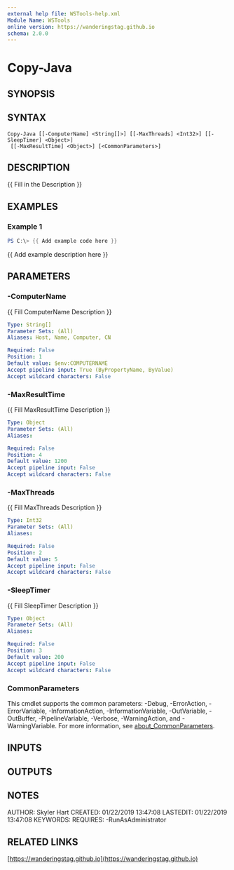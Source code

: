 ```yaml
---
external help file: WSTools-help.xml
Module Name: WSTools
online version: https://wanderingstag.github.io
schema: 2.0.0
---
```


# Copy-Java

## SYNOPSIS

## SYNTAX

```
Copy-Java [[-ComputerName] <String[]>] [[-MaxThreads] <Int32>] [[-SleepTimer] <Object>]
 [[-MaxResultTime] <Object>] [<CommonParameters>]
```

## DESCRIPTION
{{ Fill in the Description }}

## EXAMPLES

### Example 1
```powershell
PS C:\> {{ Add example code here }}
```

{{ Add example description here }}

## PARAMETERS

### -ComputerName
{{ Fill ComputerName Description }}

```yaml
Type: String[]
Parameter Sets: (All)
Aliases: Host, Name, Computer, CN

Required: False
Position: 1
Default value: $env:COMPUTERNAME
Accept pipeline input: True (ByPropertyName, ByValue)
Accept wildcard characters: False
```

### -MaxResultTime
{{ Fill MaxResultTime Description }}

```yaml
Type: Object
Parameter Sets: (All)
Aliases:

Required: False
Position: 4
Default value: 1200
Accept pipeline input: False
Accept wildcard characters: False
```

### -MaxThreads
{{ Fill MaxThreads Description }}

```yaml
Type: Int32
Parameter Sets: (All)
Aliases:

Required: False
Position: 2
Default value: 5
Accept pipeline input: False
Accept wildcard characters: False
```

### -SleepTimer
{{ Fill SleepTimer Description }}

```yaml
Type: Object
Parameter Sets: (All)
Aliases:

Required: False
Position: 3
Default value: 200
Accept pipeline input: False
Accept wildcard characters: False
```

### CommonParameters
This cmdlet supports the common parameters: -Debug, -ErrorAction, -ErrorVariable, -InformationAction, -InformationVariable, -OutVariable, -OutBuffer, -PipelineVariable, -Verbose, -WarningAction, and -WarningVariable. For more information, see [about_CommonParameters](http://go.microsoft.com/fwlink/?LinkID=113216).

## INPUTS

## OUTPUTS

## NOTES
AUTHOR: Skyler Hart
CREATED: 01/22/2019 13:47:08
LASTEDIT: 01/22/2019 13:47:08
KEYWORDS:
REQUIRES:
    -RunAsAdministrator

## RELATED LINKS

[https://wanderingstag.github.io](https://wanderingstag.github.io)

